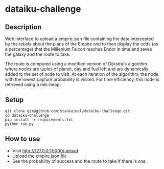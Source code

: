 # dataiku-challenge

## Description
Web interface to upload a empire.json file containing the data intercepted by the rebels about the plans of the Empire and to then display the odds (as a percentage) that the Millenium Falcon reaches Endor in time and saves the galaxy and the route to take.

The route is computed using a modified version of Dijkstra's algorithm where nodes are tuples of planet, day and fuel left and are dynamically added to the set of node to visit. At each iteration of the algorithm, the node with the lowest capture probability is visited. For time efficiency, this node is retrieved using a min-heap.

## Setup
``` 
git clone git@github.com:StanGuinel/dataiku-challenge.git
cd dataiku-challenge
pip install -r requirements.txt
python run.py
```

## How to use
- Visit http://127.0.0.1:5000/upload
- Upload the empire.json file
- See the probability of success and the route to take if there is one.


